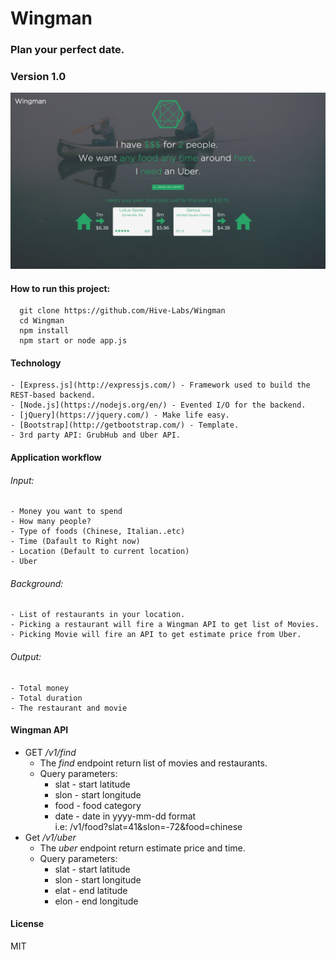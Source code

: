 # Wingman

### Plan your perfect date.
### Version 1.0

<p align="center">
  <img src="https://raw.githubusercontent.com/Hive-Labs/Wingman/master/public/img/wingman.png"/>
</p>

#### How to run this project:
```
  git clone https://github.com/Hive-Labs/Wingman
  cd Wingman    
  npm install
  npm start or node app.js
```

#### Technology

    - [Express.js](http://expressjs.com/) - Framework used to build the REST-based backend.
    - [Node.js](https://nodejs.org/en/) - Evented I/O for the backend.
    - [jQuery](https://jquery.com/) - Make life easy.
    - [Bootstrap](http://getbootstrap.com/) - Template.
    - 3rd party API: GrubHub and Uber API.

#### Application workflow
###### Input:
    - Money you want to spend
    - How many people?
    - Type of foods (Chinese, Italian..etc)
    - Time (Dafault to Right now)
    - Location (Default to current location)
    - Uber
###### Background:
    - List of restaurants in your location.
    - Picking a restaurant will fire a Wingman API to get list of Movies.
    - Picking Movie will fire an API to get estimate price from Uber.
###### Output:
    - Total money
    - Total duration
    - The restaurant and movie

#### Wingman API

- GET */v1/find*
  - The *find* endpoint return list of movies and restaurants.
  - Query parameters:
      - slat - start latitude
      - slon - start longitude
      - food - food category
      - date - date in yyyy-mm-dd format           
      i.e: /v1/food?slat=41&slon=-72&food=chinese
- Get */v1/uber*
  - The *uber* endpoint return estimate price and time.
  - Query parameters:
      - slat - start latitude
      - slon - start longitude
      - elat - end latitude
      - elon - end longitude

#### License
MIT

